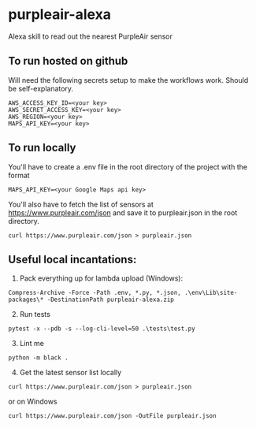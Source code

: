 # purpleair-alexa
Alexa skill to read out the nearest PurpleAir sensor

## To run hosted on github
Will need the following secrets setup to make the workflows work. Should be self-explanatory.
```
AWS_ACCESS_KEY_ID=<your key>
AWS_SECRET_ACCESS_KEY=<your key>
AWS_REGION=<your key>
MAPS_API_KEY=<your key>
```

## To run locally
You'll have to create a .env file in the root directory of the project with the format
```
MAPS_API_KEY=<your Google Maps api key>
```
You'll also have to fetch the list of sensors at https://www.purpleair.com/json and save it to purpleair.json in the root directory.
```
curl https://www.purpleair.com/json > purpleair.json
```

## Useful local incantations:
1. Pack everything up for lambda upload (Windows):
```
Compress-Archive -Force -Path .env, *.py, *.json, .\env\Lib\site-packages\* -DestinationPath purpleair-alexa.zip
```
2. Run tests
```
pytest -x --pdb -s --log-cli-level=50 .\tests\test.py
```
3. Lint me
```
python -m black .
```
4. Get the latest sensor list locally
```
curl https://www.purpleair.com/json > purpleair.json
```
or on Windows
```
curl https://www.purpleair.com/json -OutFile purpleair.json
```
